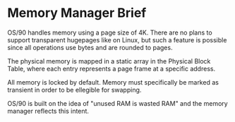 # Memory Manager Brief

OS/90 handles memory using a page size of 4K. There are no plans to support transparent hugepages like on Linux, but such a feature is possible since all operations use bytes and are rounded to pages.

The physical memory is mapped in a static array in the Physical Block Table, where each entry represents a page frame at a specific address.

All memory is locked by default. Memory must specifically be marked as transient in order to be ellegible for swapping.

OS/90 is built on the idea of "unused RAM is wasted RAM" and the memory manager reflects this intent.
